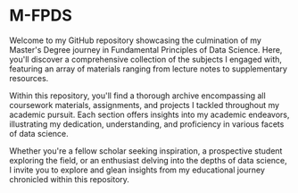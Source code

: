 # M-FPDS
Welcome to my GitHub repository showcasing the culmination of my Master's Degree journey in Fundamental Principles of Data Science. Here, you'll discover a comprehensive collection of the subjects I engaged with, featuring an array of materials ranging from lecture notes to supplementary resources.

Within this repository, you'll find a thorough archive encompassing all coursework materials, assignments, and projects I tackled throughout my academic pursuit. Each section offers insights into my academic endeavors, illustrating my dedication, understanding, and proficiency in various facets of data science.

Whether you're a fellow scholar seeking inspiration, a prospective student exploring the field, or an enthusiast delving into the depths of data science, I invite you to explore and glean insights from my educational journey chronicled within this repository.
